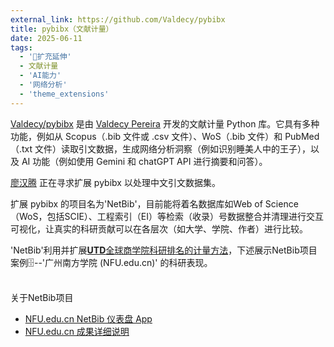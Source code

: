 ```yaml
---
external_link: https://github.com/Valdecy/pybibx
title: pybibx（文献计量）
date: 2025-06-11
tags:
  - '🚧扩充延伸'
  - 文献计量
  - 'AI能力'
  - '网络分析'
  - 'theme_extensions'
---
```


[Valdecy/pybibx](https://github.com/Valdecy/pybibx) 是由 [Valdecy Pereira](mailto:valdecy.pereira@gmail.com) 开发的文献计量 Python 库。它具有多种功能，例如从 Scopus（.bib 文件或 .csv 文件）、WoS（.bib 文件）和 PubMed（.txt 文件）读取引文数据，生成网络分析洞察（例如识别睡美人中的王子），以及 AI 功能（例如使用 Gemini 和 chatGPT API 进行摘要和问答）。 

[廖汉腾](/experience) 正在寻求扩展 pybibx 以处理中文引文数据集。

<!--more-->

扩展 pybibx 的项目名为'NetBib'，目前能将着名数据库如Web of Science（WoS，包括SCIE）、工程索引（EI）等检索（收录）号数据整合并清理进行交互可视化，让真实的科研贡献可以在各层次（如大学、学院、作者）进行比较。

'NetBib'利用并扩展[**UTD**全球商学院科研排名的计量方法](https://jsom.utdallas.edu/the-utd-top-100-business-school-research-rankings/index.php#methodology)，下述展示NetBib项目案例🗄--'广州南方学院 (NFU.edu.cn)' 的科研表现。

<br/>关于NetBib项目
* [NFU.edu.cn NetBib 仪表盘 App](/NetBib/NFU.edu.cn/zh/App02/App02.html)
* [NFU.edu.cn 成果详细说明](/project/NetBib_NFU.edu.cn)